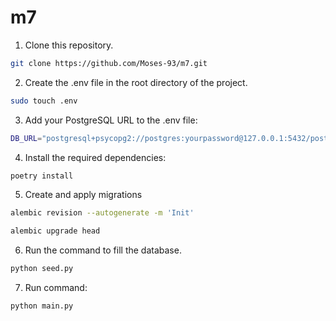 # m7

1. Clone this repository.
```bash
git clone https://github.com/Moses-93/m7.git
```

2. Create the .env file in the root directory of the project.
```bash
sudo touch .env
```

3. Add your PostgreSQL URL to the .env file: 
```bash
DB_URL="postgresql+psycopg2://postgres:yourpassword@127.0.0.1:5432/postgres"
```

4. Install the required dependencies:
```bash
poetry install
```

5. Create and apply migrations
```bash
alembic revision --autogenerate -m 'Init'
```
```bash
alembic upgrade head
```

6. Run the command to fill the database.
```bash
python seed.py
```

7. Run command:
```bash
python main.py
```